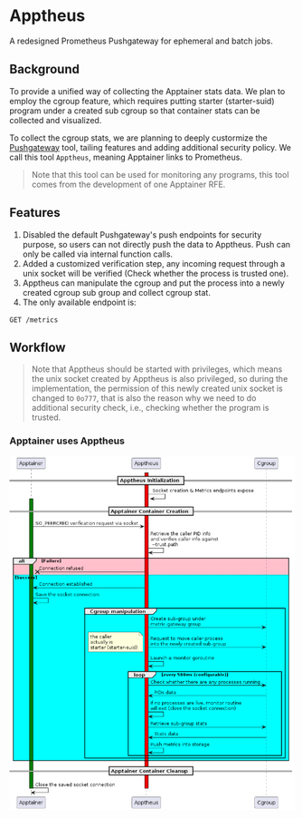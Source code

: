 # Apptheus

A redesigned Prometheus Pushgateway for ephemeral and batch jobs.

## Background
To provide a unified way of collecting the Apptainer stats data. We plan to employ the cgroup feature, which requires putting starter (starter-suid) program under a created
sub cgroup so that container stats can be collected and visualized.

To collect the cgroup stats, we are planning to deeply custormize the [Pushgateway](https://github.com/jasonyangshadow/apptheus) tool, tailing features and adding additional security policy. We call this tool `Apptheus`, meaning Apptainer links to Prometheus.

> Note that this tool can be used for monitoring any programs, this tool comes from the development of one Apptainer RFE.

## Features
1. Disabled the default Pushgateway's push endpoints for security purpose, so users can not directly push the data to Apptheus. Push can only be called via internal function calls.
2. Added a customized verification step, any incoming request through a unix socket will be verified (Check whether the process is trusted one).
3. Apptheus can manipulate the cgroup and put the process into a newly created cgroup sub group and collect cgroup stat.
4. The only available endpoint is:
```
GET /metrics
```

## Workflow

> Note that Apptheus should be started with privileges, which means the unix socket created by Apptheus is also privileged, so during the implementation, the permission of this newly created unix socket is changed to `0o777`, that is also the reason why we need to do additional security check, i.e., checking whether the program is trusted.

### Apptainer uses Apptheus
![workflow](doc/apptainer.png)

